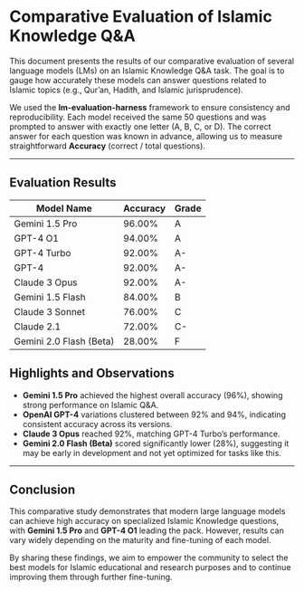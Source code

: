 # Comparative Evaluation of Islamic Knowledge Q&A

This document presents the results of our comparative evaluation of several language models (LMs) on an Islamic Knowledge Q&A task. The goal is to gauge how accurately these models can answer questions related to Islamic topics (e.g., Qur’an, Hadith, and Islamic jurisprudence). 

We used the **lm-evaluation-harness** framework to ensure consistency and reproducibility. Each model received the same 50 questions and was prompted to answer with exactly one letter (A, B, C, or D). The correct answer for each question was known in advance, allowing us to measure straightforward **Accuracy** (correct / total questions).

---

## Evaluation Results

| **Model Name**               | **Accuracy** | **Grade** |
|------------------------------|--------------|-----------|
| Gemini 1.5 Pro               | 96.00%       | A         |
| GPT-4 O1                     | 94.00%       | A         |
| GPT-4 Turbo                  | 92.00%       | A-        |
| GPT-4                        | 92.00%       | A-        |
| Claude 3 Opus                | 92.00%       | A-        |
| Gemini 1.5 Flash             | 84.00%       | B         |
| Claude 3 Sonnet              | 76.00%       | C         |
| Claude 2.1                   | 72.00%       | C-        |
| Gemini 2.0 Flash (Beta)      | 28.00%       | F         |


## Highlights and Observations

- **Gemini 1.5 Pro** achieved the highest overall accuracy (96%), showing strong performance on Islamic Q&A.
- **OpenAI GPT-4** variations clustered between 92% and 94%, indicating consistent accuracy across its versions.
- **Claude 3 Opus** reached 92%, matching GPT-4 Turbo’s performance.
- **Gemini 2.0 Flash (Beta)** scored significantly lower (28%), suggesting it may be early in development and not yet optimized for tasks like this.

---

## Conclusion

This comparative study demonstrates that modern large language models can achieve high accuracy on specialized Islamic Knowledge questions, with **Gemini 1.5 Pro** and **GPT-4 O1** leading the pack. However, results can vary widely depending on the maturity and fine-tuning of each model. 

By sharing these findings, we aim to empower the community to select the best models for Islamic educational and research purposes and to continue improving them through further fine-tuning.